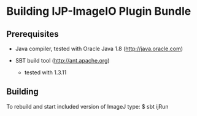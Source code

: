 ﻿Building  IJP-ImageIO Plugin Bundle
===================================

Prerequisites
-------------
 
  * Java compiler, tested with Oracle Java 1.8 (http://java.oracle.com)

  * SBT build tool (http://ant.apache.org)
    - tested with 1.3.11
    
Building
--------

To rebuild and start included version of ImageJ type:
  $ sbt ijRun


